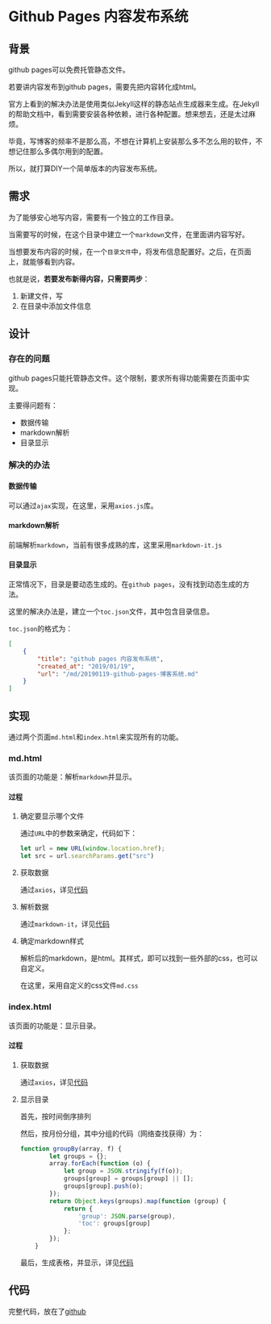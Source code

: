 # Github Pages 内容发布系统

## 背景

github pages可以免费托管静态文件。

若要讲内容发布到github pages，需要先把内容转化成html。

官方上看到的解决办法是使用类似Jekyll这样的静态站点生成器来生成。在Jekyll的帮助文档中，看到需要安装各种依赖，进行各种配置。想来想去，还是太过麻烦。

毕竟，写博客的频率不是那么高，不想在计算机上安装那么多不怎么用的软件，不想记住那么多偶尔用到的配置。

所以，就打算DIY一个简单版本的内容发布系统。


## 需求

为了能够安心地写内容，需要有一个独立的工作目录。

当需要写的时候，在这个目录中建立一个`markdown`文件，在里面讲内容写好。

当想要发布内容的时候，在一个`目录文件`中，将发布信息配置好。之后，在页面上，就能够看到内容。

也就是说，**若要发布新得内容，只需要两步**：

1. 新建文件，写
2. 在目录中添加文件信息


## 设计

### 存在的问题

github pages只能托管静态文件。这个限制，要求所有得功能需要在页面中实现。

主要得问题有：

- 数据传输
- markdown解析
- 目录显示


### 解决的办法

#### 数据传输

可以通过`ajax`实现，在这里，采用`axios.js`库。

#### markdown解析

前端解析`markdown`，当前有很多成熟的库，这里采用`markdown-it.js`

#### 目录显示

正常情况下，目录是要动态生成的。在`github pages`，没有找到动态生成的方法。

这里的解决办法是，建立一个`toc.json`文件，其中包含目录信息。

`toc.json`的格式为：

```json
[
    {
        "title": "github pages 内容发布系统",
        "created_at": "2019/01/19",
        "url": "/md/20190119-github-pages-博客系统.md"
    }
]
```

## 实现

通过两个页面`md.html`和`index.html`来实现所有的功能。

### md.html

该页面的功能是：解析`markdown`并显示。

#### 过程

1. 确定要显示哪个文件

    通过`URL`中的参数来确定，代码如下：

    ```js
    let url = new URL(window.location.href);
    let src = url.searchParams.get("src")
    ```

1. 获取数据

    通过`axios`，详见[代码](https://github.com/chengbw/chengbw.github.io/blob/master/md.html)

1. 解析数据

    通过`markdown-it`，详见[代码](https://github.com/chengbw/chengbw.github.io/blob/master/md.html)

1. 确定markdown样式

    解析后的markdown，是html。其样式，即可以找到一些外部的css，也可以自定义。

    在这里，采用自定义的css文件`md.css`


### index.html

该页面的功能是：显示目录。

#### 过程

1. 获取数据

    通过`axios`，详见[代码](https://github.com/chengbw/chengbw.github.io/blob/master/index.html)

2. 显示目录

    首先，按时间倒序排列
    
    然后，按月份分组，其中分组的代码（网络查找获得）为：
    ```js
    function groupBy(array, f) {
            let groups = {};
            array.forEach(function (o) {
                let group = JSON.stringify(f(o));
                groups[group] = groups[group] || [];
                groups[group].push(o);
            });
            return Object.keys(groups).map(function (group) {
                return {
                    'group': JSON.parse(group),
                    'toc': groups[group]
                };
            });
        }
    ```

    最后，生成表格，并显示，详见[代码](https://github.com/chengbw/chengbw.github.io/blob/master/index.html)


## 代码

完整代码，放在了[github](https://github.com/chengbw/chengbw.github.io)